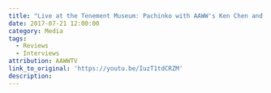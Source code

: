 ```yaml
---
title: "Live at the Tenement Museum: Pachinko with AAWW's Ken Chen and Min Jin Lee (Video)"
date: 2017-07-21 12:00:00
category: Media
tags:
  - Reviews
  - Interviews
attribution: AAWWTV
link_to_original: 'https://youtu.be/IuzT1tdCRZM'
description:
---
```



